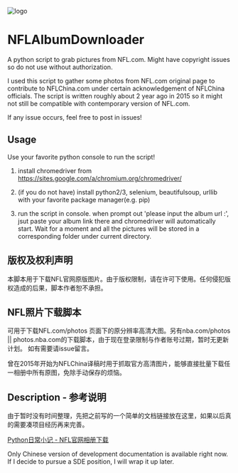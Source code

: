 ![logo](https://raw.githubusercontent.com/yo1995/Daily_Python_Tasks/master/Downloader_NFL_Album/logo.svg)

# NFLAlbumDownloader

A python script to grab pictures from NFL.com. Might have copyright issues so do not use without authorization.

I used this script to gather some photos from NFL.com original page to contribute to NFLChina.com under certain acknowledgement of NFLChina officials.
The script is written roughly about 2 year ago in 2015 so it might not still be compatible with contemporary version of NFL.com.

If any issue occurs, feel free to post in issues!

## Usage

Use your favorite python console to run the script!

1. install chromedriver from https://sites.google.com/a/chromium.org/chromedriver/

2. (if you do not have) install python2/3, selenium, beautifulsoup, urllib with your favorite package manager(e.g. pip)

3. run the script in console. when prompt out 'please input the album url :', jsut paste your album link there and chromedriver will automatically start. Wait for a moment and all the pictures will be stored in a corresponding folder under current directory.

## 版权及权利声明

本脚本用于下载NFL官网原版图片。由于版权限制，请在许可下使用。任何侵犯版权造成的后果，脚本作者恕不承担。

## NFL照片下载脚本

可用于下载NFL.com/photos 页面下的原分辨率高清大图。另有nba.com/photos || photos.nba.com的下载脚本，由于现在登录限制与作者账号过期，暂时无更新计划。
如有需要请issue留言。

曾在2015年开始为NFLChina译稿时用于抓取官方高清图片，能够直接批量下载任一相册中所有原图，免除手动保存的烦恼。

## Description - 参考说明

由于暂时没有时间整理，先把之前写的一个简单的文档链接放在这里，如果以后真的需要凑项目经历再来完善。

[Python日常小记 - NFL官网相册下载](https://yo1995.github.io/coding/NFL-album-download/)

Only Chinese version of development documentation is available right now. If I decide to pursue a SDE position, I will wrap it up later.